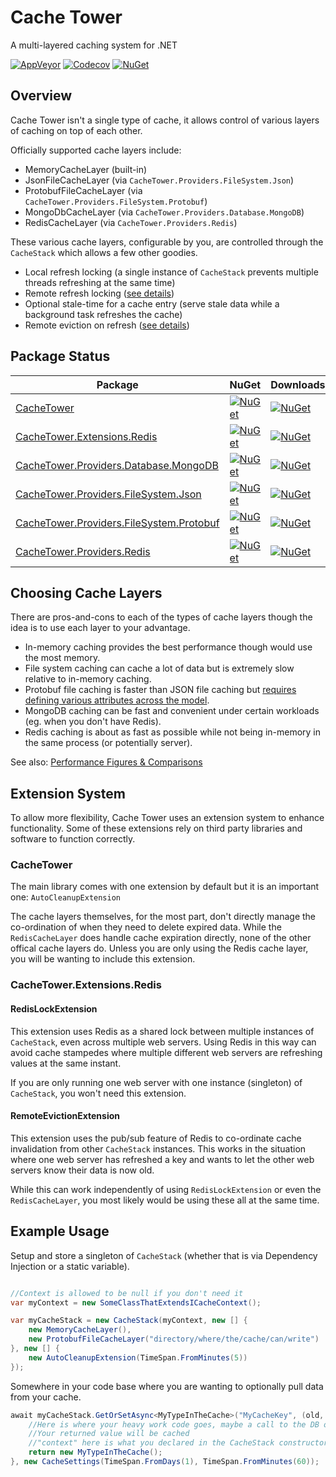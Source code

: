 # Cache Tower
A multi-layered caching system for .NET

[![AppVeyor](https://img.shields.io/appveyor/ci/Turnerj/cachetower/master.svg)](https://ci.appveyor.com/project/Turnerj/cachetower)
[![Codecov](https://img.shields.io/codecov/c/github/turnersoftware/cachetower/master.svg)](https://codecov.io/gh/TurnerSoftware/CacheTower)
[![NuGet](https://img.shields.io/nuget/v/CacheTower.svg)](https://www.nuget.org/packages/CacheTower/)

## Overview

Cache Tower isn't a single type of cache, it allows control of various layers of caching on top of each other.

Officially supported cache layers include:
- MemoryCacheLayer (built-in)
- JsonFileCacheLayer (via `CacheTower.Providers.FileSystem.Json`)
- ProtobufFileCacheLayer (via `CacheTower.Providers.FileSystem.Protobuf`)
- MongoDbCacheLayer (via `CacheTower.Providers.Database.MongoDB`)
- RedisCacheLayer (via `CacheTower.Providers.Redis`)

These various cache layers, configurable by you, are controlled through the `CacheStack` which allows a few other goodies.

- Local refresh locking (a single instance of `CacheStack` prevents multiple threads refreshing at the same time)
- Remote refresh locking ([see details](#redislockextension))
- Optional stale-time for a cache entry (serve stale data while a background task refreshes the cache)
- Remote eviction on refresh ([see details](#remoteevictionextension))

## Package Status

| Package | NuGet | Downloads |
| ------- | ----- | --------- |
| [CacheTower](https://www.nuget.org/packages/CacheTower/) | [![NuGet](https://img.shields.io/nuget/v/CacheTower.svg)](https://www.nuget.org/packages/CacheTower/) | [![NuGet](https://img.shields.io/nuget/dt/CacheTower.svg)](https://www.nuget.org/packages/CacheTower/) |
| [CacheTower.Extensions.Redis](https://www.nuget.org/packages/CacheTower.Extensions.Redis/) | [![NuGet](https://img.shields.io/nuget/v/CacheTower.Extensions.Redis.svg)](https://www.nuget.org/packages/CacheTower.Extensions.Redis/) | [![NuGet](https://img.shields.io/nuget/dt/CacheTower.Extensions.Redis.svg)](https://www.nuget.org/packages/CacheTower.Extensions.Redis/) |
| [CacheTower.Providers.Database.MongoDB](https://www.nuget.org/packages/CacheTower.Providers.Database.MongoDB/) | [![NuGet](https://img.shields.io/nuget/v/CacheTower.Providers.Database.MongoDB.svg)](https://www.nuget.org/packages/CacheTower.Providers.Database.MongoDB/) | [![NuGet](https://img.shields.io/nuget/dt/CacheTower.Providers.Database.MongoDB.svg)](https://www.nuget.org/packages/CacheTower.Providers.Database.MongoDB/) |
| [CacheTower.Providers.FileSystem.Json](https://www.nuget.org/packages/CacheTower.Providers.FileSystem.Json/) | [![NuGet](https://img.shields.io/nuget/v/CacheTower.Providers.FileSystem.Json.svg)](https://www.nuget.org/packages/CacheTower.Providers.FileSystem.Json/) | [![NuGet](https://img.shields.io/nuget/dt/CacheTower.Providers.FileSystem.Json.svg)](https://www.nuget.org/packages/CacheTower.Providers.FileSystem.Json/) |
| [CacheTower.Providers.FileSystem.Protobuf](https://www.nuget.org/packages/CacheTower.Providers.FileSystem.Protobuf/) | [![NuGet](https://img.shields.io/nuget/v/CacheTower.Providers.FileSystem.Protobuf.svg)](https://www.nuget.org/packages/CacheTower.Providers.FileSystem.Protobuf/) | [![NuGet](https://img.shields.io/nuget/dt/CacheTower.Providers.FileSystem.Protobuf.svg)](https://www.nuget.org/packages/CacheTower.Providers.FileSystem.Protobuf/) |
| [CacheTower.Providers.Redis](https://www.nuget.org/packages/CacheTower.Providers.Redis/) | [![NuGet](https://img.shields.io/nuget/v/CacheTower.Providers.Redis.svg)](https://www.nuget.org/packages/CacheTower.Providers.Redis/) | [![NuGet](https://img.shields.io/nuget/dt/CacheTower.Providers.Redis.svg)](https://www.nuget.org/packages/CacheTower.Providers.Redis/) |

## Choosing Cache Layers

There are pros-and-cons to each of the types of cache layers though the idea is to use each layer to your advantage.

- In-memory caching provides the best performance though would use the most memory.
- File system caching can cache a lot of data but is extremely slow relative to in-memory caching.
- Protobuf file caching is faster than JSON file caching but [requires defining various attributes across the model](https://github.com/protobuf-net/protobuf-net#basic-usage).
- MongoDB caching can be fast and convenient under certain workloads (eg. when you don't have Redis).
- Redis caching is about as fast as possible while not being in-memory in the same process (or potentially server).

See also: [Performance Figures & Comparisons](/docs/Performance.md)

## Extension System

To allow more flexibility, Cache Tower uses an extension system to enhance functionality. Some of these extensions rely on third party libraries and software to function correctly.

### CacheTower

The main library comes with one extension by default but it is an important one: `AutoCleanupExtension`

The cache layers themselves, for the most part, don't directly manage the co-ordination of when they need to delete expired data.
While the `RedisCacheLayer` does handle cache expiration directly, none of the other offical cache layers do.
Unless you are only using the Redis cache layer, you will be wanting to include this extension.

### CacheTower.Extensions.Redis

#### RedisLockExtension

This extension uses Redis as a shared lock between multiple instances of `CacheStack`, even across multiple web servers.
Using Redis in this way can avoid cache stampedes where multiple different web servers are refreshing values at the same instant.

If you are only running one web server with one instance (singleton) of `CacheStack`, you won't need this extension.

#### RemoteEvictionExtension

This extension uses the pub/sub feature of Redis to co-ordinate cache invalidation from other `CacheStack` instances.
This works in the situation where one web server has refreshed a key and wants to let the other web servers know their data is now old.

While this can work independently of using `RedisLockExtension` or even the `RedisCacheLayer`, you most likely would be using these all at the same time.

## Example Usage

Setup and store a singleton of `CacheStack` (whether that is via Dependency Injection or a static variable).
```csharp

//Context is allowed to be null if you don't need it
var myContext = new SomeClassThatExtendsICacheContext();

var myCacheStack = new CacheStack(myContext, new [] {
	new MemoryCacheLayer(),
	new ProtobufFileCacheLayer("directory/where/the/cache/can/write")
}, new [] {
	new AutoCleanupExtension(TimeSpan.FromMinutes(5))
});

```

Somewhere in your code base where you are wanting to optionally pull data from your cache.
```csharp
await myCacheStack.GetOrSetAsync<MyTypeInTheCache>("MyCacheKey", (old, context) => {
	//Here is where your heavy work code goes, maybe a call to the DB or API
	//Your returned value will be cached
	//"context" here is what you declared in the CacheStack constructor
	return new MyTypeInTheCache();
}, new CacheSettings(TimeSpan.FromDays(1), TimeSpan.FromMinutes(60));
```